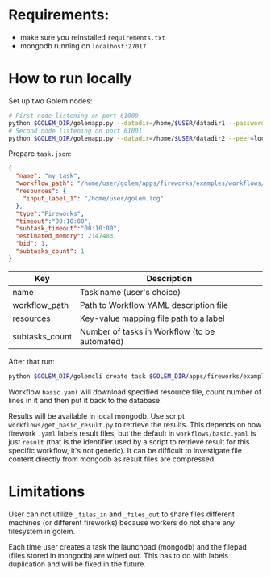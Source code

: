 # Requirements:

- make sure you reinstalled `requirements.txt`
- mongodb running on `localhost:27017`


# How to run locally

Set up two Golem nodes:


```sh
# First node listening on port 61000
python $GOLEM_DIR/golemapp.py --datadir=/home/$USER/datadir1 --password=node1 --accept-terms --rpc-address=localhost:61000
# Second node listening on port 61001
python $GOLEM_DIR/golemapp.py --datadir=/home/$USER/datadir2 --peer=localhost:40102 --rpc-address=localhost:61001
```


Prepare `task.json`: 

```json
{
  "name": "my_task",
  "workflow_path": "/home/user/golem/apps/fireworks/examples/workflows/basic.yaml",
  "resources": {
    "input_label_1": "/home/user/golem.log"
  },
  "type":"Fireworks",
  "timeout":"00:10:00",
  "subtask_timeout":"00:10:00",
  "estimated_memory": 2147483,
  "bid": 1,
  "subtasks_count": 1
}
```

| Key            | Description                                                     |
|----------------|-----------------------------------------------------------------|
| name           | Task name (user's choice)                                       |
| workflow_path  | Path to Workflow YAML description file                          |
| resources      | Key-value mapping file path to a label                          |
| subtasks_count | Number of tasks in Workflow (to be automated)                   |

After that run:

```sh
python $GOLEM_DIR/golemcli create task $GOLEM_DIR/apps/fireworks/examples/task.json`
```

Workflow `basic.yaml` will download specified resource file, count number of lines in it and then put it back to the database. 

Results will be available in local mongodb. Use script `workflows/get_basic_result.py` to retrieve the results. This depends on how firework `.yaml` labels result files, but the default in `workflows/basic.yaml` is just `result` (that is the identifier used by a script to retrieve result for this specific workflow, it's not generic). It can be difficult to investigate file content directly from mongodb as result files are compressed. 


# Limitations

User can not utilize `_files_in` and `_files_out` to share files different machines (or different fireworks) because workers do not share any filesystem in golem. 

Each time user creates a task the launchpad (mongodb) and the filepad (files stored in mongodb) are wiped out. This has to do with labels duplication and will be fixed in the future.
